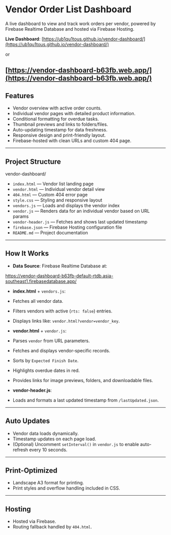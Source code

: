 # Vendor Order List Dashboard

A live dashboard to view and track work orders per vendor, powered by Firebase Realtime Database and hosted via Firebase Hosting.

**Live Dashboard**: [https://ub1qu1tous.github.io/vendor-dashboard/](https://ub1qu1tous.github.io/vendor-dashboard/) 

or 

[https://vendor-dashboard-b63fb.web.app/](https://vendor-dashboard-b63fb.web.app/)
---

## Features

- Vendor overview with active order counts.
- Individual vendor pages with detailed product information.
- Conditional formatting for overdue tasks.
- Thumbnail previews and links to folders/files.
- Auto-updating timestamp for data freshness.
- Responsive design and print-friendly layout.
- Firebase-hosted with clean URLs and custom 404 page.

---

## Project Structure

vendor-dashboard/
- `index.html` — Vendor list landing page
- `vendor.html` — Individual vendor detail view
- `404.html` — Custom 404 error page
- `style.css` — Styling and responsive layout
- `vendors.js` — Loads and displays the vendor index
- `vendor.js` — Renders data for an individual vendor based on URL params
- `vendor-header.js` — Fetches and shows last updated timestamp
- `firebase.json` — Firebase Hosting configuration file
- `README.md` — Project documentation


---

## How It Works

- **Data Source**: Firebase Realtime Database at:

https://vendor-dashboard-b63fb-default-rtdb.asia-southeast1.firebasedatabase.app/


- **index.html** + `vendors.js`:
- Fetches all vendor data.
- Filters vendors with active (`rts: false`) entries.
- Displays links like: `vendor.html?vendor=vendor_key`.

- **vendor.html** + `vendor.js`:
- Parses `vendor` from URL parameters.
- Fetches and displays vendor-specific records.
- Sorts by `Expected Finish Date`.
- Highlights overdue dates in red.
- Provides links for image previews, folders, and downloadable files.

- **vendor-header.js**:
- Loads and formats a last updated timestamp from `/lastUpdated.json`.

---

## Auto Updates

- Vendor data loads dynamically.
- Timestamp updates on each page load.
- (Optional) Uncomment `setInterval()` in `vendor.js` to enable auto-refresh every 10 seconds.

---

## Print-Optimized

- Landscape A3 format for printing.
- Print styles and overflow handling included in CSS.

---

## Hosting

- Hosted via Firebase.
- Routing fallback handled by `404.html`.

